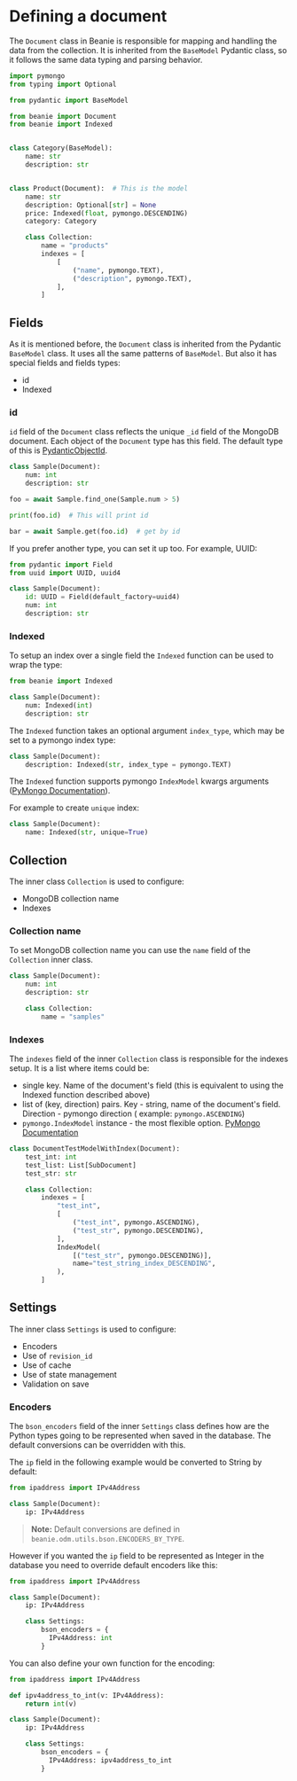 # Defining a document
The `Document` class in Beanie is responsible for mapping and handling the data
from the collection. It is inherited from the `BaseModel` Pydantic class, so it
follows the same data typing and parsing behavior.

```python
import pymongo
from typing import Optional

from pydantic import BaseModel

from beanie import Document
from beanie import Indexed


class Category(BaseModel):
    name: str
    description: str


class Product(Document):  # This is the model
    name: str
    description: Optional[str] = None
    price: Indexed(float, pymongo.DESCENDING)
    category: Category

    class Collection:
        name = "products"
        indexes = [
            [
                ("name", pymongo.TEXT),
                ("description", pymongo.TEXT),
            ],
        ]

```

## Fields

As it is mentioned before, the `Document` class is inherited from the Pydantic `BaseModel` class. It uses all the same patterns of `BaseModel`. But also it has special fields and fields types:

- id
- Indexed

### id

`id` field of the `Document` class reflects the unique `_id` field of the MongoDB document. Each object of the `Document` type has this field. The default type of this is [PydanticObjectId](https://roman-right.github.io/beanie/api/fields/#pydanticobjectid).

```python
class Sample(Document):
    num: int
    description: str

foo = await Sample.find_one(Sample.num > 5)

print(foo.id)  # This will print id

bar = await Sample.get(foo.id)  # get by id
```

If you prefer another type, you can set it up too. For example, UUID:

```python
from pydantic import Field
from uuid import UUID, uuid4

class Sample(Document):
    id: UUID = Field(default_factory=uuid4)
    num: int
    description: str
```

### Indexed

To setup an index over a single field the `Indexed` function can be used to wrap the type:

```python
from beanie import Indexed

class Sample(Document):
    num: Indexed(int)
    description: str
```

The `Indexed` function takes an optional argument `index_type`, which may be set to a pymongo index type:
```python
class Sample(Document):
    description: Indexed(str, index_type = pymongo.TEXT)
```
 The `Indexed` function supports pymongo `IndexModel` kwargs arguments ([PyMongo Documentation](https://pymongo.readthedocs.io/en/stable/api/pymongo/operations.html#pymongo.operations.IndexModel)). 
 
For example to create `unique` index:

```python
class Sample(Document):
    name: Indexed(str, unique=True)
```

## Collection

The inner class `Collection` is used to configure:

- MongoDB collection name
- Indexes

### Collection name

To set MongoDB collection name you can use the `name` field of the `Collection` inner class.

```python
class Sample(Document):
    num: int
    description: str

    class Collection:
        name = "samples"
```

### Indexes

The `indexes` field of the inner `Collection` class is responsible for the indexes setup. It is a list where items could be:

- single key. Name of the document's field (this is equivalent to using the Indexed function described above)
- list of (key, direction) pairs. Key - string, name of the document's field. Direction - pymongo direction (
  example: `pymongo.ASCENDING`)
- `pymongo.IndexModel` instance - the most flexible
  option. [PyMongo Documentation](https://pymongo.readthedocs.io/en/stable/api/pymongo/operations.html#pymongo.operations.IndexModel)

```python
class DocumentTestModelWithIndex(Document):
    test_int: int
    test_list: List[SubDocument]
    test_str: str

    class Collection:
        indexes = [
            "test_int",
            [
                ("test_int", pymongo.ASCENDING),
                ("test_str", pymongo.DESCENDING),
            ],
            IndexModel(
                [("test_str", pymongo.DESCENDING)],
                name="test_string_index_DESCENDING",
            ),
        ]
```

## Settings

The inner class `Settings` is used to configure:

- Encoders
- Use of `revision_id`
- Use of cache
- Use of state management
- Validation on save

### Encoders

The `bson_encoders` field of the inner `Settings` class defines how are the Python types going to be represented when saved in the database. The default conversions can be overridden with this.

The `ip` field in the following example would be converted to String by default:

```python
from ipaddress import IPv4Address

class Sample(Document):
    ip: IPv4Address
```
> **Note:** Default conversions are defined in `beanie.odm.utils.bson.ENCODERS_BY_TYPE`.

However if you wanted the `ip` field to be represented as Integer in the database you need to override default encoders like this:

```python
from ipaddress import IPv4Address

class Sample(Document):
    ip: IPv4Address

    class Settings:
        bson_encoders = {
          IPv4Address: int
        }
```

You can also define your own function for the encoding:

```python
from ipaddress import IPv4Address

def ipv4address_to_int(v: IPv4Address):
    return int(v)

class Sample(Document):
    ip: IPv4Address

    class Settings:
        bson_encoders = {
          IPv4Address: ipv4address_to_int
        }
```
